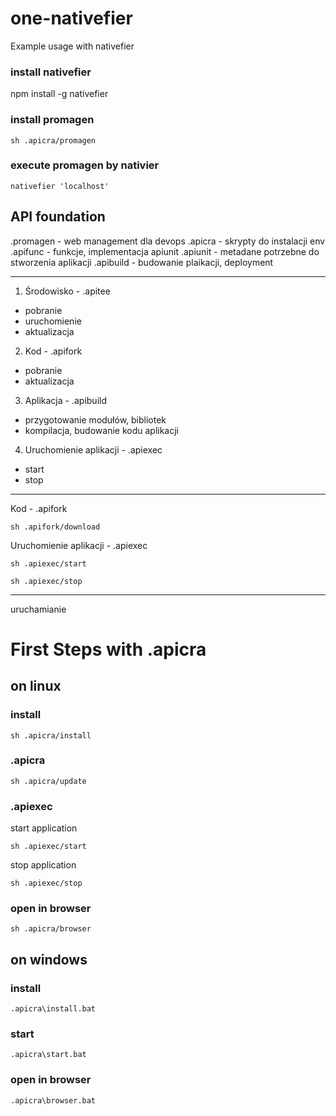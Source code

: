 # one-nativefier
Example usage with nativefier


### install nativefier

npm install -g nativefier


### install promagen
    sh .apicra/promagen

### execute promagen by nativier

    nativefier 'localhost'

## API foundation

.promagen - web management dla devops
.apicra - skrypty do instalacji env
.apifunc - funkcje, implementacja apiunit
.apiunit - metadane potrzebne do stworzenia aplikacji
.apibuild - budowanie plaikacji, deployment

---

1. Środowisko - .apitee
+ pobranie
+ uruchomienie
+ aktualizacja


2. Kod - .apifork
+ pobranie
+ aktualizacja


3. Aplikacja - .apibuild
+ przygotowanie modułów, bibliotek
+ kompilacja, budowanie kodu aplikacji


4. Uruchomienie aplikacji -  .apiexec
+ start
+ stop


---

Kod - .apifork

    sh .apifork/download

Uruchomienie aplikacji -  .apiexec
    
    sh .apiexec/start

    sh .apiexec/stop

---

uruchamianie



# First Steps with .apicra

## on linux

### install
    sh .apicra/install


### .apicra

    sh .apicra/update



### .apiexec
start application 

    sh .apiexec/start

stop application

    sh .apiexec/stop

### open in browser
    sh .apicra/browser


## on windows

### install
    .apicra\install.bat

### start
    .apicra\start.bat


### open in browser
    .apicra\browser.bat



